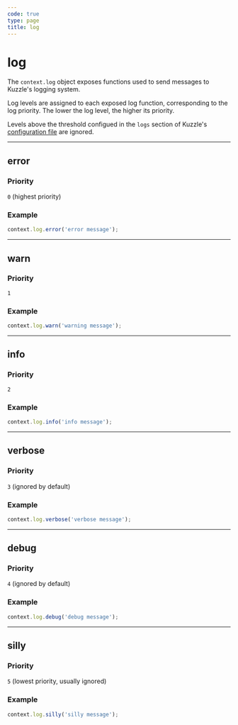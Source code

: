 ```yaml
---
code: true
type: page
title: log
---
```


# log

The `context.log` object exposes functions used to send messages to Kuzzle's logging system.

Log levels are assigned to each exposed log function, corresponding to the log priority.
The lower the log level, the higher its priority.

Levels above the threshold configued in the `logs` section of Kuzzle's [configuration file](/core/2/guides/essentials/configuration) are ignored.

---

## error



### Priority

`0` (highest priority)

### Example

```js
context.log.error('error message');
```

---

## warn



### Priority

`1`

### Example

```js
context.log.warn('warning message');
```

---

## info



### Priority

`2`

### Example

```js
context.log.info('info message');
```

---

## verbose



### Priority

`3` (ignored by default)

### Example

```js
context.log.verbose('verbose message');
```

---

## debug



### Priority

`4` (ignored by default)

### Example

```js
context.log.debug('debug message');
```

---

## silly



### Priority

`5` (lowest priority, usually ignored)

### Example

```js
context.log.silly('silly message');
```
